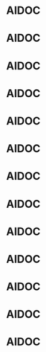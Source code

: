 # AIDOC
# AIDOC
# AIDOC
# AIDOC
# AIDOC
# AIDOC
# AIDOC
# AIDOC
# AIDOC
# AIDOC
# AIDOC
# AIDOC
# AIDOC
